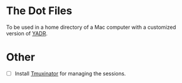 # The Dot Files

To be used in a home directory of a Mac computer with a customized version of [YADR](https://github.com/leouofa/yadr-dotfiles).

# Other
- [ ] Install [Tmuxinator](https://github.com/tmuxinator/tmuxinator) for managing the sessions.
